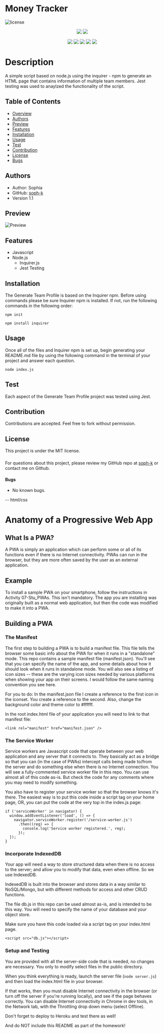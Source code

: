 # Money Tracker

![license](https://img.shields.io/badge/license-MIT-red)


<p align="center">
    <img src="https://img.shields.io/github/repo-size/soph-k/generate_team_profile"/>
    <img src="https://img.shields.io/github/last-commit/soph-k/generate_team_profile"/>
</p>
<p align="center">
    <img src="https://img.shields.io/badge/Javascript-yellow"/>
    <img src="https://img.shields.io/badge/jQuery-gray"/>
    <img src="https://img.shields.io/badge/-node.js-red"/>
    <img src="https://img.shields.io/badge/-json-blue" />
    <img src="https://img.shields.io/badge/-inquirer-pink"/>
</p>
   

# Description
A simple script based on node.js using the inquirer - npm to generate 
an HTML page that contains information of multiple team members. 
Jest testing was used to anaylzed the functionality of the script.


## Table of Contents
- [Overview](#overview)
- [Authors](#authors)
- [Preview](#preview)
- [Features](#features)
- [Installation](#installation)
- [Usage](#usage)
- [Test](#test)
- [Contribution](#contribution)
- [License](#license)
- [Bugs](#bugs)


## Authors
 - Author: Sophia
 - GitHub: [soph-k](https://github.com/soph-k)
- Version 1.1


## Preview
![Preview](./assets/images/demo.gif)


## Features
- Javascript 
- Node.js 
    - Inquirer.js
    - Jest Testing



## Installation
The Generate Team Profile is based on the Inquirer npm. 
Before using commands please be sure Inquirer npm is installed. 
If not, run the following commands in the following order: 

```
npm init
```
```
npm install inquirer
```


## Usage
Once all of the files and Inquirer npm is set up, 
begin generating your README.md file by using the following 
command in the terminal of your project and answer each question.

```
node index.js
```


## Test
Each aspect of the Generate Team Profile project was tested using Jest. 


## Contribution
Contributions are accepted. Feel free to fork without permission.


## License
This project is under the MIT license.


###
For questions about this project, please review my GitHub repo at [soph-k](https://github.com/soph-k) or contact me on Github.


#### Bugs 
- No known bugs.


-- html/css




# Anatomy of a Progressive Web App

## What Is a PWA?
A PWA is simply an application which can perform some or all of its functions even if there is no Internet connectivity. PWAs can run in the browser, but they are more often saved by the user as an external application.

## Example

To install a sample PWA on your smartphone, follow the instructions in Activity 07-Stu_PWAs. This isn't mandatory. The app you are installing was originally built as a normal web application, but then the code was modified to make it into a PWA.

## Building a PWA

### The Manifest

The first step to building a PWA is to build a manifest file. This file tells the browser some basic info about the PWA for when it runs in a "standalone" mode. This repo contains a sample manifest file (manifest.json). You'll see that you can specify the name of the app, and some details about how it should look when it runs in standalone mode. You will also see a listing of icon sizes -- these are the varying icon sizes needed by various platforms when showing your app on their screens. I would follow the same naming convention you see here.

For you to do:  In the manifest.json file I create a reference to the first icon in the iconset. You create a reference to the second. Also, change the background color and theme color to #ffffff.

In the root index.html file of your application you will need to link to that manifest file:

```
<link rel="manifest" href="manifest.json" />
```

### The Service Worker 

Service workers are Javascript code that operate between your web application and any server that it connects to. They basically act as a bridge so that you can (in the case of PWAs) intercept calls being made to/from the server and do something else when there is no Internet connection. You will see a fully-commented service worker file in this repo. You can use almost all of this code as-is. But check the code for any comments where you may need to modify something.

You also have to register your service worker so that the browser knows it's there. The easiest way is to put this code inside a script tag on your home page, OR, you can put the code at the very top in the index.js page:

```
if ('serviceWorker' in navigator) {
  window.addEventListener('load', () => {
    navigator.serviceWorker.register('/service-worker.js')
      .then((reg) => {
        console.log('Service worker registered.', reg);
      });
  });
}
```

### Incorporate IndexedDB 

Your app will need a way to store structured data when there is no access to the server; and allow you to modify that data, even when offline. So we use IndexedDB. 

IndexedDB is built into the browser and stores data in a way similar to NoSQL/Mongo, but with different methods for access and other CRUD functions.

The file db.js in this repo can be used almost as-is, and is intended to be this way. You will need to specify the name of your database and your object store.

Make sure you have this code loaded via a script tag on your index.html page.

```
<script src="db.js"></script>
```

### Setup and Testing

You are provided with all the server-side code that is needed, no changes are necessary. You only to modify select files in the public directory.

When you think everything is ready, launch the server file (```node server.js```) and then load the index.html file in your browser.

If that works, then you must disable Internet connectivity in the browser (or turn off the server if you're running locally), and see if the page behaves correctly. You can disable Internet connectivity in Chrome in dev tools, in the Network tab, with the Throttling drop down menu (select Offline).

Don't forget to deploy to Heroku and test there as well!

And do NOT include this README as part of the homework!